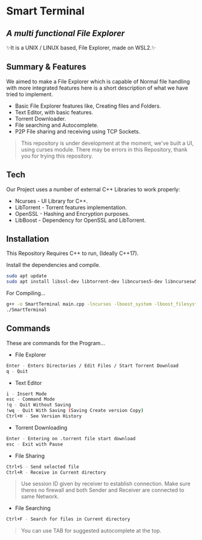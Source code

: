 # Smart Terminal
## _A multi functional File Explorer_


✨It is a UNIX  / LINUX based, File Explorer, made on WSL2.✨


## Summary & Features
We aimed to make a File Explorer which is capable of Normal file handling with more integrated features here is a short description of what we have tried to implement.
- Basic File Explorer features like, Creating files and Folders.
- Text Editor, with basic features.
- Torrent Downloader.
- File searching and Autocomplete.
- P2P File sharing and receiving using TCP Sockets.


> This repository is under development at the moment,
> we've built a UI, using curses module.
> There may be errors in this Repository,
> thank you for trying this repository.

## Tech

Our Project uses a number of external C++ Libraries to work properly:

- Ncurses - UI Library for C++.
- LibTorrent - Torrent features implementation.
- OpenSSL - Hashing and Encryption purposes.
- LibBoost - Dependency for OpenSSL and LibTorrent.


## Installation

This Repository Requires C++ to run, (Ideally C++17).

Install the dependencies and compile.

```sh
sudo apt update
sudo apt install libssl-dev libtorrent-dev libncurses5-dev libncursesw5-dev libboost-all-dev libtorrent-rasterbar-dev
```

For Compiling...

```sh
g++ -o SmartTerminal main.cpp -lncurses -lboost_system -lboost_filesystem -ltorrent-rasterbar -pthread -lssl -lcrypto --std=c++17
./SmartTerminal
```

## Commands

These are commands for the Program...
- File Explorer
```sh
Enter - Enters Directories / Edit Files / Start Torrent Download
q - Quit
```

- Text Editor
```sh
i - Insert Mode
esc - Command Mode
!q - Quit Without Saving
!wq - Quit With Saving (Saving Create version Copy)
Ctrl+H - See Version History
```
- Torrent Downloading
```sh
Enter - Entering on .torrent file start download
esc - Exit with Pause
```
- File Sharing
```sh
Ctrl+S - Send selected file
Ctrl+R - Receive in Current directory
```
> Use session ID given by receiver to establish connection. Make sure theres no firewall and both Sender and Receiver are connected to same Network.

- File Searching
```sh
Ctrl+F - Search for files in Current directory
```

> You can use TAB for suggested autocomplete at the top.